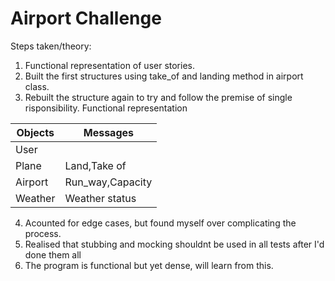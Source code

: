 Airport Challenge
=================
Steps taken/theory:

1. Functional representation of user stories.
2. Built the first structures using take_of and landing method in airport class.
3. Rebuilt the structure again to try and follow the premise of single risponsibility.
Functional representation 

Objects  | Messages
------------- | -------------
User  |
Plane  | Land,Take of
Airport | Run_way,Capacity
Weather | Weather status
4. Acounted for edge cases, but found myself over complicating the process.
5. Realised that stubbing and mocking shouldnt be used in all tests after I'd done them all
6. The program is functional but yet dense, will learn from this. 
